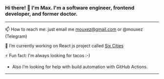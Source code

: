 ### Hi there! 👋 I'm Max. I'm a software engineer, frontend developer, and former doctor.

---

📫 How to reach me: just email me mouxez@gmail.com or @mouxez (Telegram)

🔭 I’m currently working on React js project called [Six Cities](https://github.com/mouxez/1025673-six-cities-4)

⚡ Fun fact: I'm always looking for tacos :-)

* Also I’m looking for help with build automation with GitHub Actions.

---

<!--
**mouxez/mouxez** is a ✨ _special_ ✨ repository because its `README.md` (this file) appears on your GitHub profile.

Here are some ideas to get you started:

- 🔭 I’m currently working on ...
- 🌱 I’m currently learning ...
- 👯 I’m looking to collaborate on ...
- 🤔 I’m looking for help with ...
- 💬 Ask me about ...
- 📫 How to reach me: ...
- 😄 Pronouns: ...
- ⚡ Fun fact: ...
-->
